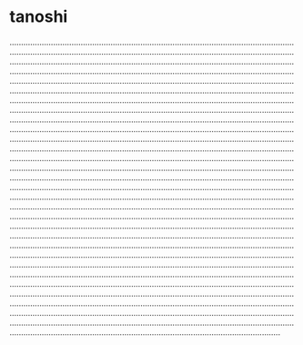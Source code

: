 # tanoshi
..............................................................................................................................................................................................................................................................................................................................................................................................................................................................................................................................................................................................................................................................................................................................................................................................................................................................................................................................................................................................................................................................................................................................................................................................................................................................................................................................................................................................................................................................................................................................................................................................................................................................................................................................................................................................................................................................................................................................................................................................................................................................................................................................................................................................................................................................................................................................................................................................................................................................................................................................................................................................................................................................................................................................................................................................................................................................................................................................................................................................................................................................................................................................................................................................................................................................................................................................................................................................................................................................................................................................................................................................................................................................................................................................................................................................................................................................................................................................................................................................